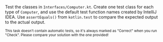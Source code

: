 

Test the classes in `Interfaces/Computer.kt`. Create one test class for each
type of `Computer`, and use the default test function names created by IntelliJ
IDEA. Use `assertEquals()` from `kotlin.test` to compare the expected output to
the actual output.

<sub> This task doesn't contain automatic tests,
so it's always marked as "Correct" when you run "Check".
Please compare your solution with the one provided! </sub>
